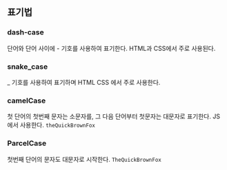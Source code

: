 ## 표기법

### **dash-case**

단어와 단어 사이에 - 기호를 사용하여 표기한다. HTML과 CSS에서 주로 사용된다.

### **snake_case**

_ 기호를 사용하여 표기하며 HTML CSS 에서 주로 사용한다.

### **camelCase**

첫 단어의 첫번째 문자는 소문자를, 그 다음 단어부터 첫문자는 대문자로 표기한다. JS에서 사용한다. `theQuickBrownFox`

### **ParcelCase**

첫번째 단어의 문자도 대문자로 시작한다. `TheQuickBrownFox`
